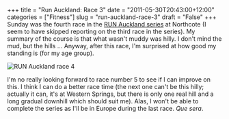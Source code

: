 +++
title = "Run Auckland: Race 3"
date = "2011-05-30T20:43:00+12:00"
categories = ["Fitness"]
slug = "run-auckland-race-3"
draft = "False"
+++
Sunday was the fourth race in the [RUN Auckland
series](https://www.runauckland.co.nz/about.html) at Northcote (I seem
to
have skipped reporting on the third race in the series). My summary of
the course is that what wasn't muddy was hilly. I don't mind the mud,
but the hills ... Anyway, after this race, I'm surprised at how good my
standing is (for my age group).

![RUN Auckland race 4](/images/Run-Auckland-race-4.png
"Run Auckland race 4")

I'm no really looking forward to race number 5 to see if I can improve
on this. I think I can do a better race time (the next one can't be this
hilly; actually it can, it's at Western Springs, but there is only one
real hill and a long gradual downhill which should suit me). Alas, I
won't be able to complete the series as I'll be in Europe during the
last race. _Que sera_.

